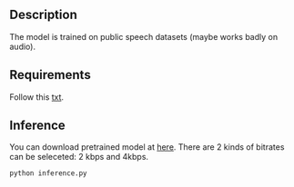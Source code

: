 ## Description
The model is trained on public speech datasets (maybe works badly on audio).

## Requirements
Follow this [txt](https://github.com/redmist328/APNet2/blob/main/requirements.txt).

## Inference
You can download pretrained model at [here](http://home.ustc.edu.cn/~redmist/codec/). There are 2 kinds of bitrates can be seleceted: 2 kbps and 4kbps.
```
python inference.py
```
